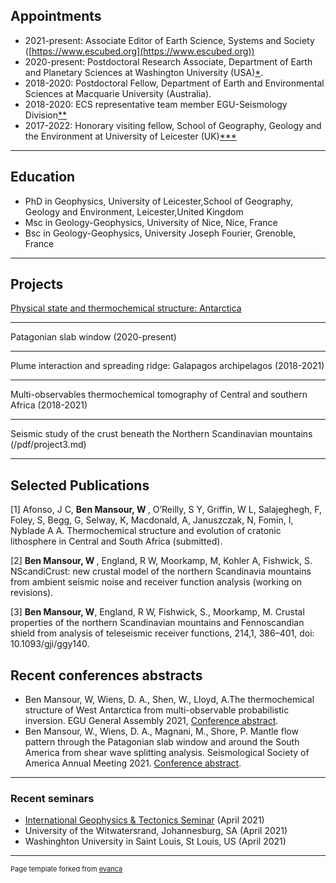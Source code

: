 ## Appointments

* 2021-present: Associate Editor of Earth Science, Systems and Society ([https://www.escubed.org](https://www.escubed.org))
* 2020-present: Postdoctoral Research Associate, Department of Earth and Planetary Sciences at Washington University (USA)[*](https://eps.wustl.edu/people/walid-ben-mansour).
* 2018-2020: Postdoctoral Fellow, Department of Earth and Environmental Sciences at Macquarie University (Australia).
* 2018-2020: ECS representative team member EGU-Seismology Division[**](https://blogs.egu.eu/divisions/sm/2018/05/11/the-new-ecs-reps-team-of-the-seismology-division/)
* 2017-2022: Honorary visiting fellow, School of Geography, Geology and the Environment at University of Leicester (UK)[***](https://le.ac.uk/gge/people/emeritus-honorary)

---
## Education

* PhD in Geophysics, University of Leicester,School of Geography, Geology and Environment, Leicester,United Kingdom
* Msc in Geology-Geophysics, University of Nice, Nice, France
* Bsc in Geology-Geophysics, University Joseph Fourier, Grenoble, France

---
## Projects

[Physical state and thermochemical structure: Antarctica](/pdf/project1.md)

---
Patagonian slab window (2020-present)

---
Plume interaction and spreading ridge: Galapagos archipelagos (2018-2021)

---
Multi-observables thermochemical tomography of Central and southern Africa (2018-2021)

---
Seismic study of the crust beneath the Northern Scandinavian mountains (/pdf/project3.md)

---

## Selected Publications
[1] Afonso, J C, <b>Ben Mansour, W </b>, O’Reilly, S Y, Griffin, W L, Salajeghegh, F, Foley, S,  Begg, G, Selway, K, Macdonald, A, Januszczak, N, Fomin, I, Nyblade A A. Thermochemical structure and evolution of cratonic lithosphere in Central and South Africa (submitted).

[2] <b>Ben Mansour, W </b>, England, R W, Moorkamp, M, Kohler A, Fishwick, S. NScandiCrust: new crustal model of the northern Scandinavia mountains from ambient seismic noise and receiver function analysis (working on revisions).

[3] <b>Ben Mansour, W</b>,  England, R W, Fishwick, S., Moorkamp, M. Crustal properties of the northern Scandinavian mountains and Fennoscandian shield from analysis of teleseismic receiver functions, 214,1, 386–401, doi: 10.1093/gji/ggy140.

## Recent conferences abstracts

* Ben Mansour, W, Wiens, D. A., Shen, W., Lloyd, A.The thermochemical structure of West Antarctica from multi-observable probabilistic inversion. EGU General Assembly 2021, [Conference abstract](https://meetingorganizer.copernicus.org/EGU21/EGU21-6917.html).
* Ben Mansour, W., Wiens, D. A., Magnani, M., Shore, P. Mantle flow pattern through the Patagonian slab window and around the South America from shear wave splitting analysis. Seismological Society of America Annual Meeting 2021. [Conference abstract](https://seismosoc.secure-platform.com/a/solicitations/24/sessiongallery/463/application/6514).

---

### Recent seminars
* [International Geophysics & Tectonics Seminar](https://youtu.be/lfe7DyoNAgc) (April 2021)
* University of the Witwatersrand, Johannesburg, SA (April 2021)
* Washinghton University in Saint Louis, St Louis, US (April 2021)

---
<p style="font-size:11px">Page template forked from <a href="https://github.com/evanca/quick-portfolio">evanca</a></p>
<!-- Remove above link if you don't want to attibute -->
